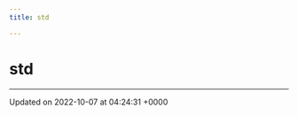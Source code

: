 ```yaml
---
title: std

---
```


# std








-------------------------------

Updated on 2022-10-07 at 04:24:31 +0000